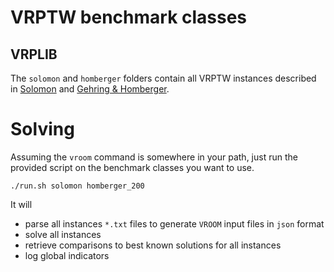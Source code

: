 # VRPTW benchmark classes

## VRPLIB

The `solomon` and `homberger` folders contain all VRPTW instances
described in [Solomon](http://web.cba.neu.edu/~msolomon/problems.htm)
and [Gehring &
Homberger](https://www.sintef.no/projectweb/top/vrptw/homberger-benchmark/).

# Solving

Assuming the `vroom` command is somewhere in your path, just run the
provided script on the benchmark classes you want to use.

```
./run.sh solomon homberger_200
```

It will
- parse all instances `*.txt` files to generate `VROOM` input files in `json`
format
- solve all instances
- retrieve comparisons to best known solutions for all instances
- log global indicators
